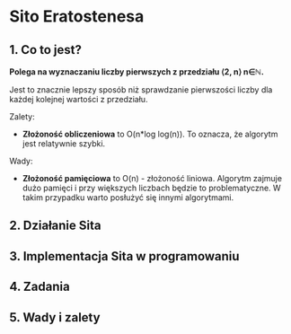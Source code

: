 # Sito Eratostenesa

## 1. Co to jest?
**Polega na wyznaczaniu liczby pierwszych z przedziału ⟨2, n⟩ n∈ℕ.**

Jest to znacznie lepszy sposób niż sprawdzanie pierwszości liczby
dla każdej kolejnej wartości z przedziału.

Zalety:
- **Złożoność obliczeniowa** to O(n*log log(n)). To oznacza, że algorytm jest relatywnie szybki.

Wady:
- **Złożoność pamięciowa** to O(n) - złożoność liniowa. Algorytm zajmuje dużo pamięci i przy większych liczbach będzie to problematyczne. W takim przypadku warto posłużyć się innymi algorytmami. 

## 2. Działanie Sita

## 3. Implementacja Sita w programowaniu

## 4. Zadania

## 5. Wady i zalety
